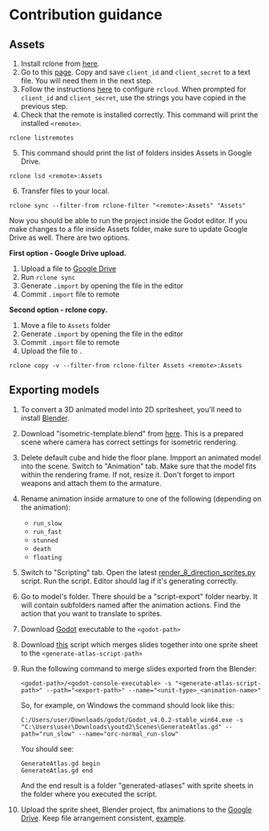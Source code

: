 # Contribution guidance

## Assets

1. Install rclone from [here](https://rclone.org/downloads/).
2. Go to this [page](https://console.cloud.google.com/apis/credentials/oauthclient/909699965518-qt5c21qf6r7mr3rg26vkh6nml4s397e7.apps.googleusercontent.com?project=youtd2-385722). Copy and save `client_id` and `client_secret` to a text file. You will need them in the next step.
3. Follow the instructions [here](https://rclone.org/drive/) to configure `rcloud`. When prompted for `client_id` and `client_secret`, use the strings you have copied in the previous step.
4. Check that the remote is installed correctly. This command will print the installed `<remote>`.
```
rclone listremotes
```
5. This command should print the list of folders insides Assets in Google Drive.
```
rclone lsd <remote>:Assets
```
6. Transfer files to your local.
```
rclone sync --filter-from rclone-filter "<remote>:Assets" "Assets"
```

Now you should be able to run the project inside the Godot editor. If you make changes to a file inside Assets folder, make sure to update Google Drive as well. There are two options.

**First option - Google Drive upload.**

1. Upload a file to [Google Drive](https://drive.google.com/drive/u/1/folders/1V9GN1uoX9-mu2J5IoWPaNJU2aC_ejGIA)
2. Run `rclone sync`
3. Generate `.import` by opening the file in the editor
4. Commit `.import` file to remote

**Second option - rclone copy.**
1. Move a file to `Assets` folder
2. Generate `.import` by opening the file in the editor
3. Commit `.import` file to remote
4. Upload the file to <remote>.
```
rclone copy -v --filter-from rclone-filter Assets <remote>:Assets
```

## Exporting models

1. To convert a 3D animated model into 2D spritesheet, you'll need to install [Blender](https://www.blender.org/download/).
2. Download "isometric-template.blend" from [here](https://drive.google.com/drive/folders/1AU0lNWg0xuZFsjmeP-DU5UQZHaXhlC2d). This is a prepared scene where camera has correct settings for isometric rendering.
3. Delete default cube and hide the floor plane. Impport an animated model into the scene. Switch to "Animation" tab. Make sure that the model fits within the rendering frame. If not, resize it. Don't forget to import weapons and attach them to the armature.
4. Rename animation inside armature to one of the following (depending on the animation):
    - `run_slow`
    - `run_fast`
    - `stunned`
    - `death`
    - `floating`
5. Switch to "Scripting" tab. Open the latest [render_8_direction_sprites.py](https://github.com/Praytic/youtd2/blob/main/Scenes/render_8_direction_sprites.py) script. Run the script. Editor should lag if it's generating correctly.
6. Go to model's folder. There should be a "script-export" folder nearby. It will contain subfolders named after the animation actions. Find the action that you want to translate to sprites.
7. Download [Godot](https://godotengine.org/download) executable to the `<godot-path>`
8. Download [this](https://github.com/Praytic/youtd2/blob/main/Scenes/GenerateAtlas.gd) script which merges slides together into one sprite sheet to the `<generate-atlas-script-path>`
9. Run the following command to merge slides exported from the Blender:
    ```
    <godot-path>/<godot-console-executable> -s "<generate-atlas-script-path>" --path="<export-path>" --name="<unit-type>_<animation-name>"
    ```
    So, for example, on Windows the command should look like this:
    ```
    C:/Users/user/Downloads/godot/Godot_v4.0.2-stable_win64.exe -s "C:\Users\user\Downloads\youtd2\Scenes\GenerateAtlas.gd" --path="run_slow" --name="orc-normal_run-slow"
    ```
    You should see:
    ```
    GenerateAtlas.gd begin
    GenerateAtlas.gd end
    ```
    And the end result is a folder "generated-atlases" with sprite sheets in the folder where you executed the script.
  
10. Upload the sprite sheet, Blender project, fbx animations to the [Google Drive](https://drive.google.com/drive/folders/1AU0lNWg0xuZFsjmeP-DU5UQZHaXhlC2d). Keep file arrangement consistent, [example](https://drive.google.com/drive/folders/1zdILF_XKJu2Arkjpcb5bo8DTLln5YXf6).
